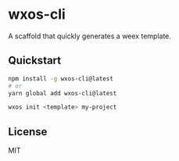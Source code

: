 # wxos-cli 

A scaffold that quickly generates a weex template.

## Quickstart

``` sh
npm install -g wxos-cli@latest
# or
yarn global add wxos-cli@latest

wxos init <template> my-project
```

## License

MIT